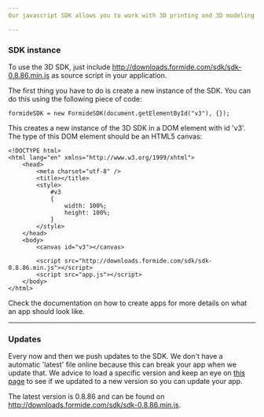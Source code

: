 ```yaml
---
Our javascript SDK allows you to work with 3D printing and 3D modeling right in your browser. Create rich content apps with just a few lines of code (or soon, with no code at all!). Just register your app to the SDK, load up some 3D models and start playing with them!

---
```

### SDK instance
To use the 3D SDK, just include http://downloads.formide.com/sdk/sdk-0.8.86.min.js as source script in your application.

The first thing you have to do is create a new instance of the SDK. You can do this using the following piece of code:

```
formideSDK = new FormideSDK(document.getElementById("v3"), {});
```

This creates a new instance of the 3D SDK in a DOM element with id 'v3'. The type of this DOM element should be an HTML5 canvas:

```
<!DOCTYPE html>
<html lang="en" xmlns="http://www.w3.org/1999/xhtml">
    <head>
        <meta charset="utf-8" />
        <title></title>
        <style>
            #v3
            {
                width: 100%;
                height: 100%;
            }
        </style>
    </head>
    <body>
        <canvas id="v3"></canvas>
        
        <script src="http://downloads.formide.com/sdk/sdk-0.8.86.min.js"></script>
        <script src="app.js"></script>
    </body>
</html>
```

Check the documentation on how to create apps for more details on what an app should look like.

---
### Updates
Every now and then we push updates to the SDK. We don't have a automatic 'latest' file online because this can break your app when we update that. We advice to load a specific version and keep an eye on [this page](/#/docs/sdk/changelog) to see if we updated to a new version so you can update your app.

The latest version is 0.8.86 and can be found on http://downloads.formide.com/sdk/sdk-0.8.86.min.js.
